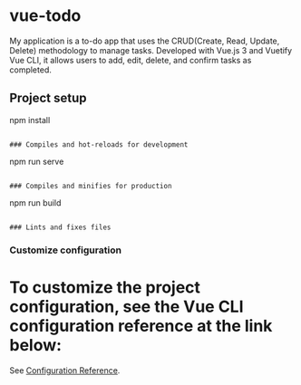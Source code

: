 # vue-todo

My application is a to-do app that uses the CRUD(Create, Read, Update, Delete) methodology to manage tasks. Developed with Vue.js 3 and Vuetify Vue CLI, it allows users to add, edit, delete, and confirm tasks as completed.

## Project setup

npm install
```

### Compiles and hot-reloads for development
```
npm run serve
```

### Compiles and minifies for production
```
npm run build
```

### Lints and fixes files
```

### Customize configuration

# To customize the project configuration, see the Vue CLI configuration reference at the link below:
See [Configuration Reference](https://cli.vuejs.org/config/).


